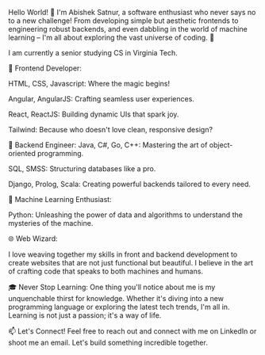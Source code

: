 Hello World! 👋
I'm Abishek Satnur, a software enthusiast who never says no to a new challenge! From developing simple but aesthetic frontends to engineering robust backends, and even dabbling in the world of machine learning – I'm all about exploring the vast universe of coding. 🚀

I am currently a senior studying CS in Virginia Tech. 

🎨 Frontend Developer:

HTML, CSS, Javascript: Where the magic begins!

Angular, AngularJS: Crafting seamless user experiences.

React, ReactJS: Building dynamic UIs that spark joy.

Tailwind: Because who doesn't love clean, responsive design?


💼 Backend Engineer:
Java, C#, Go, C++: Mastering the art of object-oriented programming.

SQL, SMSS: Structuring databases like a pro.

Django, Prolog, Scala: Creating powerful backends tailored to every need.


🤖 Machine Learning Enthusiast:

Python: Unleashing the power of data and algorithms to understand the mysteries of the machine.


🌐 Web Wizard:

I love weaving together my skills in front and backend development to create websites that are not just functional but beautiful. I believe in the art of crafting code that speaks to both machines and humans.

🎓 Never Stop Learning:
One thing you'll notice about me is my unquenchable thirst for knowledge. Whether it's diving into a new programming language or exploring the latest tech trends, I'm all in. Learning is not just a passion; it's a way of life.

📫 Let's Connect!
Feel free to reach out and connect with me on LinkedIn or shoot me an email. Let's build something incredible together.


